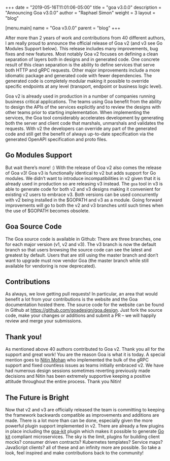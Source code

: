 +++
date = "2019-05-16T11:01:06-05:00"
title = "goa v3.0.0"
description = "Announcing Goa v3.0.0"
author = "Raphael Simon"
weight = 3
layout = "blog"

[menu.main]
name = "Goa v3.0.0"
parent = "blog"
+++

After more than 2 years of work and contributions from 40 different authors, I
am really proud to announce the official release of Goa v2 (and v3 see Go
Modules Support below). This release includes many improvements, bug fixes and
new features. Most notably Goa v2 focuses on defining a clean separation of
layers both in designs and in generated code. One concrete result of this clean
separation is the ability to define services that serve both HTTP and gRPC
requests. Other major improvements include a more idiomatic package and
generated code with fewer dependencies. The generated code is completely modular
making it possible to override specific endpoints at any level (transport,
endpoint or business logic level).

Goa v2 is already used in production in a number of companies running business
critical applications. The teams using Goa benefit from the ability to design
the APIs of the services explicitly and to review the designs with other teams
prior to starting implementation. When implementing the services, the Goa tool
considerably accelerates development by generating both the server and client
code that marshals, unmarshals and validates the requests. With v2 the
developers can override any part of the generated code and still get the benefit
of always up-to-date specification via the generated OpenAPI specification and
proto files.

## Go Modules Support

But wait there’s more! :) With the release of Goa v2 also comes the release of
Goa v3! Goa v3 is functionally identical to v2 but adds support for Go modules.
We didn’t want to introduce incompatibilities in v2 given that it is already
used in production so are releasing v3 instead. The `goa` tool in v3 is able to
generate code for both v2 and v3 designs making it convenient for existing v2
users to embrace v3. Both versions can be used concurrently with v2 being
installed in the $GOPATH and v3 as a module. Going forward improvements will go
to both the v2 and v3 branches until such times when the use of $GOPATH becomes
obsolete.

## Goa Source Code

The Goa source code is available in Github: There are three branches, one for
each major version (v1, v2 and v3). The v3 branch is now the default branch so
that users browsing the source code can see the latest and greatest by default.
Users that are still using the master branch and don’t want to upgrade must now
vendor Goa (the master branch while still available for vendoring is now
deprecated).

## Contributions

As always, we love getting pull requests! In particular, an area that would
benefit a lot from your contributions is the website and the Goa documentation
hosted there. The source code for the website can be found in Github at
https://github.com/goadesign/goa.design. Just fork the source code, make your
changes or additions and submit a PR – we will happily review and merge your
submissions.

## Thank you!

As mentioned above 40 authors contributed to Goa v2. Thank you all for the
support and great work! You are the reason Goa is what it is today. A special
mention goes to [Nitin Mohan](https://github.com/nitinmohan87) who implemented
the bulk of the gRPC support and fixed countless issues as teams initially
embraced v2. We have had numerous design sessions sometimes reverting previously
made decisions and Nitin has been extremely supportive keeping a positive
attitude throughout the entire process. Thank you Nitin!

## The Future is Bright

Now that v2 and v3 are officially released the team is committing to keeping the
framework backwards compatible as improvements and additions are made. There is
a lot more than can be done, especially given the more powerful plugin support
implemented in v2. There are already a few plugins in place including the
[goa-kit](https://github.com/goadesign/plugins/tree/master/goakit) plugin which
makes it possible to generate [Go kit](https://gokit.io) compliant
microservices. The sky is the limit, plugins for building client mocks? consumer
driven contracts? Kubernetes templates? Service maps? JavaScript clients? all of
these and an infinity more are possible. So take a look, feel inspired and make
contributions back to the community!
